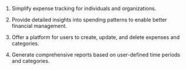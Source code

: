 1. Simplify expense tracking for individuals and organizations.

2. Provide detailed insights into spending patterns to enable better financial management.

3. Offer a platform for users to create, update, and delete expenses and categories.

4. Generate comprehensive reports based on user-defined time periods and categories.